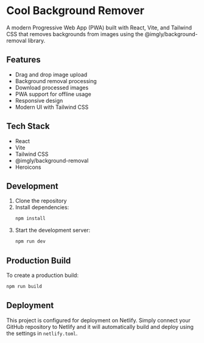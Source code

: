 # Cool Background Remover

A modern Progressive Web App (PWA) built with React, Vite, and Tailwind CSS that removes backgrounds from images using the @imgly/background-removal library.

## Features

- Drag and drop image upload
- Background removal processing
- Download processed images
- PWA support for offline usage
- Responsive design
- Modern UI with Tailwind CSS

## Tech Stack

- React
- Vite
- Tailwind CSS
- @imgly/background-removal
- Heroicons

## Development

1. Clone the repository
2. Install dependencies:
   ```bash
   npm install
   ```
3. Start the development server:
   ```bash
   npm run dev
   ```

## Production Build

To create a production build:
```bash
npm run build
```

## Deployment

This project is configured for deployment on Netlify. Simply connect your GitHub repository to Netlify and it will automatically build and deploy using the settings in `netlify.toml`.